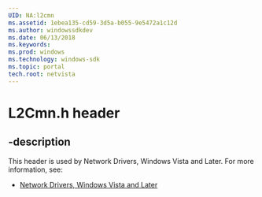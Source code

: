 ```yaml
---
UID: NA:l2cmn
ms.assetid: 1ebea135-cd59-3d5a-b055-9e5472a1c12d
ms.author: windowssdkdev
ms.date: 06/13/2018
ms.keywords: 
ms.prod: windows
ms.technology: windows-sdk
ms.topic: portal
tech.root: netvista
---
```


# L2Cmn.h header


## -description


This header is used by Network Drivers, Windows Vista and Later. For more information, see:

- [Network Drivers, Windows Vista and Later](../_netvista/index.md)
